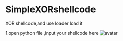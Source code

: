 # SimpleXORshellcode
XOR shellcode,and use loader load it

1.open python file ,input your shellcode here
![avatar](https://github.com/ConsT27/SimpleXORshellcode/blob/main/QQ%E6%88%AA%E5%9B%BE20210202163900.png?raw=true)
